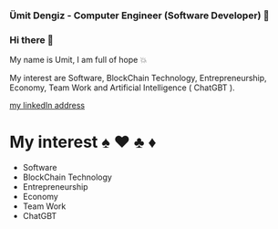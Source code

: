 ### Ümit Dengiz - Computer Engineer (Software Developer) 🐍

### Hi there 👋

My name is Umit, I am full of hope 💥

My interest are Software, BlockChain Technology, Entrepreneurship, Economy, Team Work and Artificial Intelligence ( ChatGBT ).


<!--
                          💎
    ( <DRY> DRY - Don't Repeat Yourself </DRY> )
    ( <KISS> KISS - Keep It Simple, Stupid </KISS> )
    ( <SOC> SOC - Seperation Of Concerns </SOC> )
    ( <YAGNI> YAGNI - You Ain't Gonna Need It </YAGNI> )
                          ✨
     S          O          L          I          D
-->

[my linkedIn address](https://www.linkedin.com/in/umit-dengiz/)


# My interest ♠️ ♥️ ♣️ ♦️

- Software
- BlockChain Technology
- Entrepreneurship
- Economy
- Team Work
- ChatGBT

<!--
**dengizUmit/dengizUmit** is a ✨ _special_ ✨ repository because its `README.md` (this file) appears on your GitHub profile.

Here are some ideas to get you started:

- 🔭 I’m currently working on ...
- 🌱 I’m currently learning ...
- 👯 I’m looking to collaborate on ...
- 🤔 I’m looking for help with ...
- 💬 Ask me about ...
- 📫 How to reach me: ...
- 😄 Pronouns: ...
- ⚡ Fun fact: ...
-->
